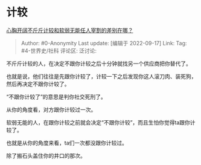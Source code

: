 # 计较
[心胸开阔不斤斤计较和软弱无能任人宰割的差别在哪？](https://www.zhihu.com/question/280487688/answer/2676947453)

> Author: #0-Anonymity
> Last update: [编辑于 2022-09-17]
> Link:
> Tag: #4-世界史/社科
> 评论区:
> 泛讨论:

不斤斤计较的人，在决定不跟你计较之后十分钟就找另一个供应商把你替代了。

也就是说，他们往往是先跟你计较了，计较一下之后发现你这人滚刀肉、装死狗，然后再决定不跟你计较了。

“不跟你计较了”的意思是判你社交死刑了。

从你的角度看，对方跟你计较过一次。

软弱无能的人，在跟你计较之前就会决定“不跟你计较”，而且生怕你觉得ta跟你计较了。

也就是从你的角度来看，ta们一次都没跟你计较过。

除了搬石头盖住你的井口的那次。
